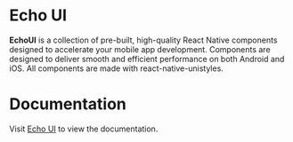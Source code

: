 # Echo UI

**EchoUI** is a collection of pre-built, high-quality React Native components designed to accelerate your mobile app development. Components are designed to deliver smooth and efficient performance on both Android and iOS. All components are made with react-native-unistyles.

# Documentation
Visit [Echo UI](https://github.com/sarabjit20s/echo-ui) to view the documentation.
